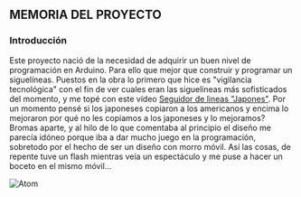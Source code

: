 ## MEMORIA DEL PROYECTO

### Introducción
Este proyecto nació de la necesidad de adquirir un buen nivel de programación en Arduino. 
Para ello que mejor que construir y programar un siguelíneas.
Puestos en la obra lo primero que hice es "vigilancia tecnológica" con el fin de ver cuales eran las siguelíneas más sofisticados del momento, y me topé con este vídeo [Seguidor de lineas "Japones"](https://youtu.be/bPQkOhDtGlw). Por un momento pensé si los japoneses copiaron a los americanos y encima lo mejoraron por qué no les copiamos a los japoneses y lo mejoramos? Bromas aparte, y al hilo de lo que comentaba al principio el diseño me parecía idóneo porque iba a dar mucho juego en la programación, sobretodo por el hecho de ser un diseño con morro móvil. Así las cosas, de repente tuve un flash mientras veía un espectáculo y me puse a hacer un boceto en el mismo móvil... 


![Atom](https://raw.githubusercontent.com/xabizq/AtomAnt/master/pictures/IMG_0261%20copia.jpg)
